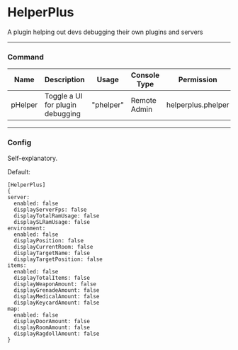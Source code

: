 # HelperPlus
A plugin helping out devs debugging their own plugins and servers

---

### Command

| Name | Description | Usage | Console Type | Permission  | 
| ------------- | ------------- | ------------- | ------------- | ------------- |
| pHelper | Toggle a UI for plugin debugging | "phelper" | Remote Admin | helperplus.phelper

---

### Config

Self-explanatory.  

Default:
```
[HelperPlus]
{
server:
  enabled: false
  displayServerFps: false
  displayTotalRamUsage: false
  displaySLRamUsage: false
environment:
  enabled: false
  displayPosition: false
  displayCurrentRoom: false
  displayTargetName: false
  displayTargetPosition: false
items:
  enabled: false
  displayTotalItems: false
  displayWeaponAmount: false
  displayGrenadeAmount: false
  displayMedicalAmount: false
  displayKeycardAmount: false
map:
  enabled: false
  displayDoorAmount: false
  displayRoomAmount: false
  displayRagdollAmount: false
}
```

